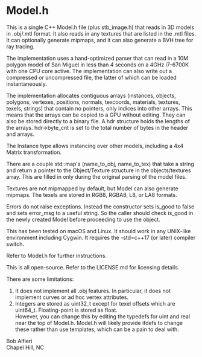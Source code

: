 # Model.h

This is a single C++ Model.h file (plus stb_image.h) that reads in 3D models in .obj/.mtl format. It also reads in any textures that are listed in the .mtl files.  It can optionally generate mipmaps, and it can also generate a BVH tree for ray tracing.

The implementation uses a hand-optimized parser that can read in a 10M polygon model of San Miguel in less than 4 seconds on a 4GHz i7-6700K with one CPU core active.  The implementation can also write out a compressed or uncompressed file, the latter of which can be loaded
instantaneously.

The implementation allocates contiguous arrays (instances, objects, polygons, vertexes, positions, normals, texcoords, materials, textures, texels, strings) that contain no pointers, only indices into other arrays.  This means that the arrays can be copied to a GPU without editing.  They can also be stored directly to a binary file.  A hdr structure holds the lengths of the arrays.  hdr->byte_cnt is set to the total number of bytes in the header and arrays.

The Instance type allows instancing over other models, including a 4x4 Matrix transformation.

There are a couple std::map's (name_to_obj, name_to_tex) that take a string and return a pointer to the Object/Texture structure in the objects/textures array.  This are filled in only during the original parsing of the model files.

Textures are not mipmapped by default, but Model can also generate mipmaps.  The texels are stored in RGB8, RGBA8, L8, or LA8 formats.

Errors do not raise exceptions.  Instead the constructor sets is_good to false and sets error_msg to a useful string.  So the caller should check is_good in the newly created Model before proceeding to use the object.

This has been tested on macOS and Linux.  It should work in any UNIX-like environment including Cygwin. It requires the -std=c++17 
(or later) compiler switch.

Refer to Model.h for further instructions.

This is all open-source.  Refer to the LICENSE.md for licensing details.

There are some limitations:

1) It does not implement all .obj features.  In particular, it does not implement curves or ad hoc vertex attributes.
2) Integers are stored as uint32_t except for texel offsets which are uint64_t.  Floating-point is stored as float.  
However, you can change this by editing the typedefs for uint and real near the top of Model.h.  Model.h will likely
provide ifdefs to change these rather than use templates, which can be a pain to deal with. 

Bob Alfieri<br>
Chapel Hill, NC
